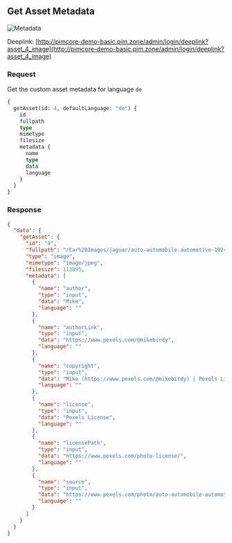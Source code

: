 ## Get Asset Metadata

![Metadata](../../../img/graphql/asset_metadata.png)

Deeplink: [http://pimcore-demo-basic.pim.zone/admin/login/deeplink?asset_4_image](http://pimcore-demo-basic.pim.zone/admin/login/deeplink?asset_4_image)

### Request

Get the custom asset metadata for language `de`

```graphql
{
  getAsset(id: 4, defaultLanguage: "de") {
    id
    fullpath
    type
    mimetype
    filesize
    metadata {
      name
      type
      data
      language
    }
  }
}
```

### Response

```json
{
  "data": {
    "getAsset": {
      "id": "4",
      "fullpath": "/Car%20Images/jaguar/auto-automobile-automotive-192499.jpg",
      "type": "image",
      "mimetype": "image/jpeg",
      "filesize": 113895,
      "metadata": [
        {
          "name": "author",
          "type": "input",
          "data": "Mike",
          "language": ""
        },
        {
          "name": "authorLink",
          "type": "input",
          "data": "https://www.pexels.com/@mikebirdy",
          "language": ""
        },
        {
          "name": "copyright",
          "type": "input",
          "data": "Mike (https://www.pexels.com/@mikebirdy) | Pexels License",
          "language": ""
        },
        {
          "name": "license",
          "type": "input",
          "data": "Pexels License",
          "language": ""
        },
        {
          "name": "licensePath",
          "type": "input",
          "data": "https://www.pexels.com/photo-license/",
          "language": ""
        },
        {
          "name": "source",
          "type": "input",
          "data": "https://www.pexels.com/photo/auto-automobile-automotive-car-192499/",
          "language": ""
        }
      ]
    }
  }
}
```


